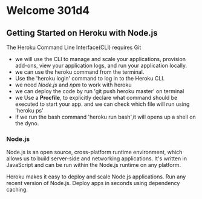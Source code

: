 # Welcome 301d4

## Getting Started on Heroku with Node.js

The  Heroku Command Line Interface(CLI) requires Git
* we will use the CLI to manage and scale your applications, provision add-ons, view your application logs, and run your application locally.
* we can use the heroku command from the terminal.
* Use the 'heroku login' command to log in to the Heroku CLI.
* we need *Node.js* and *npm* to work with heroku
* we can deploy the code by run 'git push heroku master' on terminal
* we Use a **Procfile**, to explicitly declare what command should be executed to start your app. and we can check which file will run using 'heroku ps'
* if we run the bash command 'heroku run bash',it will opens up a shell on the dyno.

### Node.js
Node.js is an open source, cross-platform runtime environment, which allows us to build server-side and networking applications. It's written in JavaScript and can be run within the Node.js runtime on any platform.

Heroku makes it easy to deploy and scale Node.js applications. Run any recent version of Node.js. Deploy apps in seconds using dependency caching.